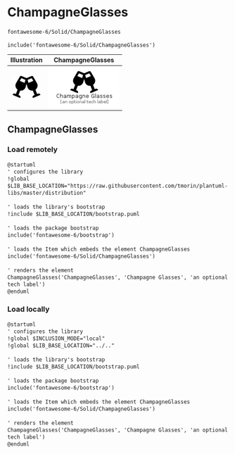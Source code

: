 # ChampagneGlasses


```text
fontawesome-6/Solid/ChampagneGlasses
```

```text
include('fontawesome-6/Solid/ChampagneGlasses')
```



| Illustration | ChampagneGlasses |
| :---: | :---: |
| ![illustration for Illustration](../../fontawesome-6/Solid/ChampagneGlasses.png) | ![illustration for ChampagneGlasses](../../fontawesome-6/Solid/ChampagneGlasses.Local.png) |




## ChampagneGlasses

### Load remotely
```plantuml
@startuml
' configures the library
!global $LIB_BASE_LOCATION="https://raw.githubusercontent.com/tmorin/plantuml-libs/master/distribution"

' loads the library's bootstrap
!include $LIB_BASE_LOCATION/bootstrap.puml

' loads the package bootstrap
include('fontawesome-6/bootstrap')

' loads the Item which embeds the element ChampagneGlasses
include('fontawesome-6/Solid/ChampagneGlasses')

' renders the element
ChampagneGlasses('ChampagneGlasses', 'Champagne Glasses', 'an optional tech label')
@enduml
```

### Load locally
```plantuml
@startuml
' configures the library
!global $INCLUSION_MODE="local"
!global $LIB_BASE_LOCATION="../.."

' loads the library's bootstrap
!include $LIB_BASE_LOCATION/bootstrap.puml

' loads the package bootstrap
include('fontawesome-6/bootstrap')

' loads the Item which embeds the element ChampagneGlasses
include('fontawesome-6/Solid/ChampagneGlasses')

' renders the element
ChampagneGlasses('ChampagneGlasses', 'Champagne Glasses', 'an optional tech label')
@enduml
```

